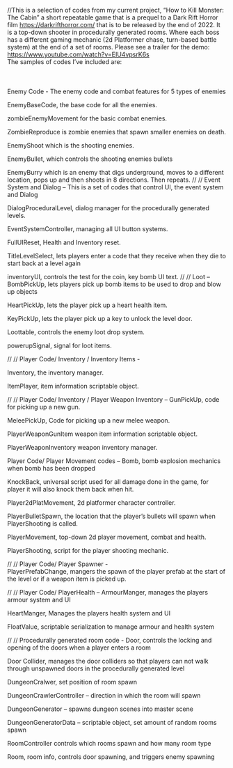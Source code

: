 //This is a selection of codes from my current project, “How to Kill Monster: The Cabin” a short repeatable game that is a prequel to a Dark Rift Horror film https://darkrifthorror.com/ that is to be released by the end of 2022. 
It is a top-down shooter in procedurally generated rooms. Where each boss has a different gaming mechanic (2d Platformer chase, turn-based battle system) at the end of a set of rooms. 
Please see a trailer for the demo: https://www.youtube.com/watch?v=EIU4vpsrK6s
<br>
The samples of codes I’ve included are:
<br>
<br>
<br>
<br>
Enemy Code -
The enemy code and combat features for 5 types of enemies 

EnemyBaseCode, the base code for all the enemies.

zombieEnemyMovement for the basic combat enemies.

ZombieReproduce is zombie enemies that spawn smaller enemies on death.

EnemyShoot which is the shooting enemies.

EnemyBullet, which controls the shooting enemies bullets

EnemyBurry which is an enemy that digs underground, moves to a different location, pops up and then shoots in 8 directions. Then repeats.
//
//
Event System and Dialog –
This is a set of codes that control UI, the event system and Dialog

DialogProceduralLevel, dialog manager for the procedurally generated levels.

EventSystemController, managing all UI button systems.

FullUIReset, Health and Inventory reset.

TitleLevelSelect, lets players enter a code that they receive when they die to start back at a level again

inventoryUI, controls the test for the coin, key bomb UI text.
//
//
Loot –
BombPickUp, lets players pick up bomb items to be used to drop and blow up objects

HeartPickUp, lets the player pick up a heart health item.

KeyPickUp, lets the player pick up a key to unlock the level door.

Loottable, controls the enemy loot drop system.

powerupSignal, signal for loot items.

//
//
Player Code/ Inventory / Inventory Items -

Inventory, the inventory manager.

ItemPlayer, item information scriptable object.

//
//
Player Code/ Inventory / Player Weapon Inventory –
GunPickUp, code for picking up a new gun.

MeleePickUp, Code for picking up a new melee weapon.

PlayerWeaponGunItem weapon item information scriptable object. 

PlayerWeaponInventory weapon inventory manager.


Player Code/ Player Movement codes – 
Bomb, bomb explosion mechanics when bomb has been dropped

KnockBack, universal script used for all damage done in the game, for player it will also knock them back when hit.

Player2dPlatMovement, 2d platformer character controller.

PlayerBulletSpawn, the location that the player’s bullets will spawn when PlayerShooting is called.

PlayerMovement, top-down 2d player movement, combat and health.

PlayerShooting, script for the player shooting mechanic.

//
//
Player Code/ Player Spawner -  
PlayerPrefabChange, mangers the spawn of the player prefab at the start of the level or if a weapon item is picked up.  

//
//
Player Code/ PlayerHealth –
ArmourManger, manages the players armour system and UI

HeartManger, Manages the players health system and UI

FloatValue, scriptable serialization to manage armour and health system  

//
//
Procedurally generated room code -
Door, controls the locking and opening of the doors when a player enters a room

Door Collider, manages the door colliders so that players can not walk through unspawned doors in the procedurally generated level 

DungeonCralwer, set position of room spawn

DungeonCrawlerController – direction in which the room will spawn

DungeonGenerator – spawns dungeon scenes into master scene

DungeonGeneratorData – scriptable object, set amount of random rooms spawn

RoomController controls which rooms spawn and how many room type

Room, room info, controls door spawning, and triggers enemy spawning
